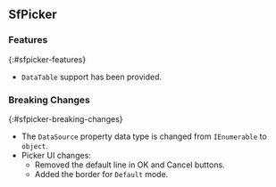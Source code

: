 ## SfPicker

### Features
{:#sfpicker-features} 

* `DataTable` support has been provided.

### Breaking Changes
{:#sfpicker-breaking-changes}

* The `DataSource` property data type is changed from `IEnumerable` to `object`. 
* Picker UI changes:
   * Removed the default line in OK and Cancel buttons.
   * Added the border for `Default` mode.